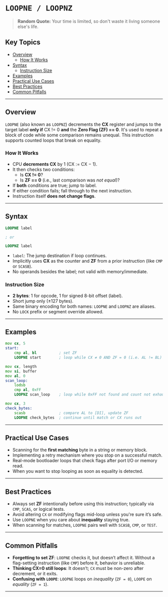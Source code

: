 # `LOOPNE / LOOPNZ`

> **Random Quote:** Your time is limited, so don't waste it living someone else's life.

## Key Topics

- [Overview](#overview)
    - [How It Works](#how-it-works)
- [Syntax](#syntax)
    - [Instruction Size](#instruction-size)
- [Examples](#examples)
- [Practical Use Cases](#practical-use-cases)
- [Best Practices](#best-practices)
- [Common Pitfalls](#common-pitfalls)

---

## Overview

`LOOPNE` (also known as `LOOPNZ`) decrements the **CX** register and jumps to the target label **only if** CX != 0 **and** the **Zero Flag (ZF) == 0**. It's used to repeat a block of code while some comparison remains unequal. This instruction supports counted loops that break on equality.

### How It Works

- CPU **decrements CX** by 1 (CX := CX − 1).
- It then checks two conditions:
  + Is **CX != 0**?
  + Is **ZF == 0** (i.e., last comparison was *not equal*)?
- If **both** conditions are true; jump to label.
- If either condition fails; fall through to the next instruction.
- Instruction itself **does not change flags**.

---

## Syntax
```asm
LOOPNE label

; or

LOOPNZ label
````

* `label`: The jump destination if loop continues.
* Implicitly uses **CX** as the counter and **ZF** from a prior instruction (like `CMP` or `SCASB`).
* No operands besides the label; not valid with memory/immediate.

### Instruction Size

* **2 bytes**: 1 for opcode, 1 for signed 8-bit offset (label).
* Short jump only (±127 bytes).
* Same binary encoding for both names: `LOOPNE` and `LOOPNZ` are aliases.
* No `LOCK` prefix or segment override allowed.

---

## Examples

```asm
mov cx, 5
start:
    cmp al, bl          ; set ZF
    LOOPNE start        ; loop while CX ≠ 0 AND ZF = 0 (i.e. AL != BL)
```

```asm
mov cx, length
mov si, buffer
mov al, 0
scan_loop:
    lodsb
    cmp al, 0xFF
    LOOPNZ scan_loop    ; loop while 0xFF not found and count not exhausted
```

```asm
mov cx, 3
check_bytes:
    scasb               ; compare AL to [DI], update ZF
    LOOPNE check_bytes  ; continue until match or CX runs out
```

---

## Practical Use Cases

* Scanning for the **first matching** byte in a string or memory block.
* Implementing a retry mechanism where you stop on a successful match.
* Real-mode bootloader loops that check flags after port I/O or memory read.
* When you want to stop looping as soon as equality is detected.

---

## Best Practices

* Always set **ZF** intentionally before using this instruction; typically via `CMP`, `SCAS`, or logical tests.
* Avoid altering `CX` or modifying flags mid-loop unless you're sure it’s safe.
* Use `LOOPNE` when you care about **inequality** staying true.
* When scanning for matches, `LOOPNE` pairs well with `SCASB`, `CMP`, or `TEST`.

---

## Common Pitfalls

* **Forgetting to set ZF**: `LOOPNE` checks it, but doesn’t affect it. Without a flag-setting instruction (like `CMP`) before it, behavior is unreliable.
* **Thinking CX=0 still loops**: It doesn’t; `CX` must be non-zero after decrement, or it exits.
* **Confusing with `LOOPE`**: `LOOPNE` loops on *inequality* (`ZF = 0`), `LOOPE` on *equality* (`ZF = 1`).

---